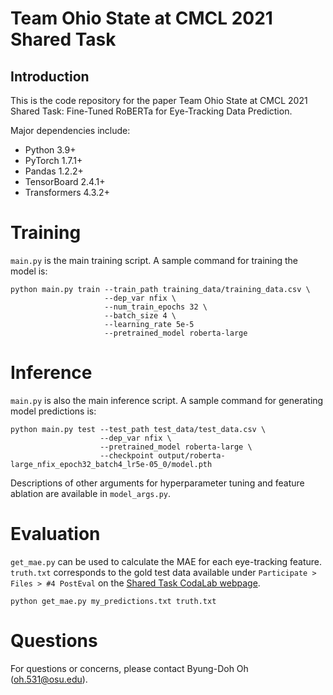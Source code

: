 # Team Ohio State at CMCL 2021 Shared Task

## Introduction
This is the code repository for the paper Team Ohio State at CMCL 2021 Shared Task: Fine-Tuned RoBERTa for Eye-Tracking Data Prediction.

Major dependencies include:

- Python 3.9+
- PyTorch 1.7.1+
- Pandas 1.2.2+
- TensorBoard 2.4.1+
- Transformers 4.3.2+

# Training
`main.py` is the main training script. A sample command for training the model is:
```
python main.py train --train_path training_data/training_data.csv \
                     --dep_var nfix \
                     --num_train_epochs 32 \
                     --batch_size 4 \
                     --learning_rate 5e-5
                     --pretrained_model roberta-large
```

# Inference
`main.py` is also the main inference script. A sample command for generating model predictions is:
```
python main.py test --test_path test_data/test_data.csv \
                    --dep_var nfix \
                    --pretrained_model roberta-large \
                    --checkpoint output/roberta-large_nfix_epoch32_batch4_lr5e-05_0/model.pth
```

Descriptions of other arguments for hyperparameter tuning and feature ablation are available in `model_args.py`.

# Evaluation
`get_mae.py` can be used to calculate the MAE for each eye-tracking feature. `truth.txt` corresponds to the gold test data available under `Participate > Files > #4 PostEval` on the [Shared Task CodaLab webpage](https://competitions.codalab.org/competitions/28176#participate-get_starting_kit).
```
python get_mae.py my_predictions.txt truth.txt
```

# Questions
For questions or concerns, please contact Byung-Doh Oh ([oh.531@osu.edu](mailto:oh.531@osu.edu)).
